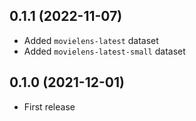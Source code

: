 ## 0.1.1 (2022-11-07)

- Added `movielens-latest` dataset
- Added `movielens-latest-small` dataset

## 0.1.0 (2021-12-01)

- First release
